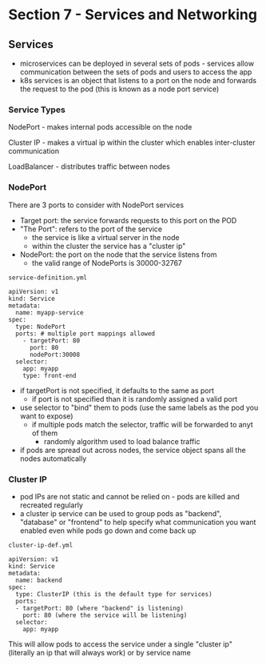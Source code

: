 # Section 7 - Services and Networking

## Services

* microservices can be deployed in several sets of pods - services allow communication between the sets of pods and users to access the app
* k8s services is an object that listens to a port on the node and forwards the request to the pod (this is known as a node port service)

### Service Types

NodePort - makes internal pods accessible on the node

Cluster IP - makes a virtual ip within the cluster which enables inter-cluster communication

LoadBalancer - distributes traffic between nodes

### NodePort

There are 3 ports to consider with NodePort services
* Target port: the service forwards requests to this port on the POD
* "The Port": refers to the port of the service
  * the service is like a virtual server in the node
  * within the cluster the service has a "cluster ip"
* NodePort: the port on the node that the service listens from
  * the valid range of NodePorts is 30000-32767

`service-definition.yml`
```
apiVersion: v1 
kind: Service
metadata:
  name: myapp-service
spec:
  type: NodePort
  ports: # multiple port mappings allowed
    - targetPort: 80
      port: 80
      nodePort:30008
  selector:
    app: myapp
    type: front-end
```

* if targetPort is not specified, it defaults to the same as port
  * if port is not specified than it is randomly assigned a valid port
* use selector to "bind" them to pods (use the same labels as the pod you want to expose)
  * if multiple pods match the selector, traffic will be forwarded to anyt of them
    * randomly algorithm used to load balance traffic    
* if pods are spread out across nodes, the service object spans all the nodes automatically


### Cluster IP

* pod IPs are not static and cannot be relied on - pods are killed and recreated regularly
* a cluster ip service can be used to group pods as "backend", "database" or "frontend" to help specify what communication you want enabled even while pods go down and come back up

`cluster-ip-def.yml`
```
apiVersion: v1
kind: Service
metadata:
  name: backend
spec:
  type: ClusterIP (this is the default type for services)
  ports:
  - targetPort: 80 (where "backend" is listening)
    port: 80 (where the service will be listening)
  selector:
    app: myapp
```
This will allow pods to access the service under a single "cluster ip" (literally an ip that will always work) or by service name
